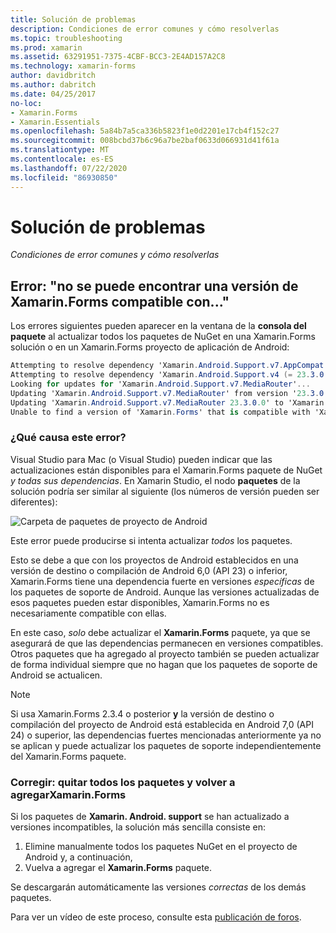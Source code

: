 ```yaml
---
title: Solución de problemas
description: Condiciones de error comunes y cómo resolverlas
ms.topic: troubleshooting
ms.prod: xamarin
ms.assetid: 63291951-7375-4CBF-BCC3-2E4AD157A2C8
ms.technology: xamarin-forms
author: davidbritch
ms.author: dabritch
ms.date: 04/25/2017
no-loc:
- Xamarin.Forms
- Xamarin.Essentials
ms.openlocfilehash: 5a84b7a5ca336b5823f1e0d2201e17cb4f152c27
ms.sourcegitcommit: 008bcbd37b6c96a7be2baf0633d066931d41f61a
ms.translationtype: MT
ms.contentlocale: es-ES
ms.lasthandoff: 07/22/2020
ms.locfileid: "86930850"
---
```

# <a name="troubleshooting"></a>Solución de problemas

_Condiciones de error comunes y cómo resolverlas_

## <a name="error-unable-to-find-a-version-of-xamarinforms-compatible-with"></a>Error: "no se puede encontrar una versión de Xamarin.Forms compatible con..."

Los errores siguientes pueden aparecer en la ventana de la **consola del paquete** al actualizar todos los paquetes de NuGet en una Xamarin.Forms solución o en un Xamarin.Forms proyecto de aplicación de Android:

```csharp
Attempting to resolve dependency 'Xamarin.Android.Support.v7.AppCompat (= 23.3.0.0)'.
Attempting to resolve dependency 'Xamarin.Android.Support.v4 (= 23.3.0.0)'.
Looking for updates for 'Xamarin.Android.Support.v7.MediaRouter'...
Updating 'Xamarin.Android.Support.v7.MediaRouter' from version '23.3.0.0' to '23.3.1.0' in project 'Todo.Droid'.
Updating 'Xamarin.Android.Support.v7.MediaRouter 23.3.0.0' to 'Xamarin.Android.Support.v7.MediaRouter 23.3.1.0' failed.
Unable to find a version of 'Xamarin.Forms' that is compatible with 'Xamarin.Android.Support.v7.MediaRouter 23.3.0.0'.
```

### <a name="what-causes-this-error"></a>¿Qué causa este error?

Visual Studio para Mac (o Visual Studio) pueden indicar que las actualizaciones están disponibles para el Xamarin.Forms paquete de NuGet *y todas sus dependencias*. En Xamarin Studio, el nodo **paquetes** de la solución podría ser similar al siguiente (los números de versión pueden ser diferentes):

![Carpeta de paquetes de proyecto de Android](images/updates-available.png)

Este error puede producirse si intenta actualizar _todos_ los paquetes.

Esto se debe a que con los proyectos de Android establecidos en una versión de destino o compilación de Android 6,0 (API 23) o inferior, Xamarin.Forms tiene una dependencia fuerte en versiones *específicas* de los paquetes de soporte de Android. Aunque las versiones actualizadas de esos paquetes pueden estar disponibles, Xamarin.Forms no es necesariamente compatible con ellas.

En este caso, _solo_ debe actualizar el **Xamarin.Forms** paquete, ya que se asegurará de que las dependencias permanecen en versiones compatibles. Otros paquetes que ha agregado al proyecto también se pueden actualizar de forma individual siempre que no hagan que los paquetes de soporte de Android se actualicen.

> [!NOTE]
> Si usa Xamarin.Forms 2.3.4 o posterior **y** la versión de destino o compilación del proyecto de Android está establecida en Android 7,0 (API 24) o superior, las dependencias fuertes mencionadas anteriormente ya no se aplican y puede actualizar los paquetes de soporte independientemente del Xamarin.Forms paquete.

### <a name="fix-remove-all-packages-and-re-add-xamarinforms"></a>Corregir: quitar todos los paquetes y volver a agregarXamarin.Forms

Si los paquetes de **Xamarin. Android. support** se han actualizado a versiones incompatibles, la solución más sencilla consiste en:

1. Elimine manualmente todos los paquetes NuGet en el proyecto de Android y, a continuación,
2. Vuelva a agregar el **Xamarin.Forms** paquete.

Se descargarán automáticamente las versiones *correctas* de los demás paquetes.

Para ver un vídeo de este proceso, consulte esta [publicación de foros](https://forums.xamarin.com/discussion/comment/170012/#Comment_170012).
